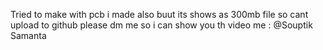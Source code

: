 Tried to make with pcb i made also buut its shows as 300mb file so cant upload to github please dm me so i can show you th video me : @Souptik Samanta 
